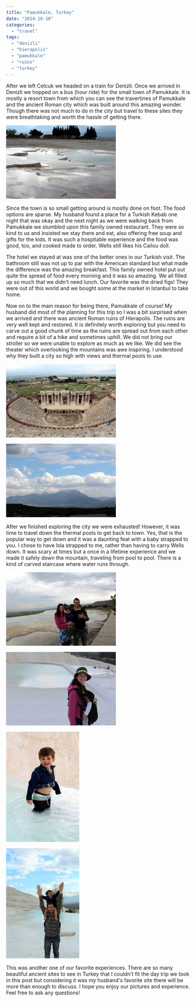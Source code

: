 ```yaml
---
title: "Pamukkale, Turkey"
date: "2014-10-10"
categories:
  - "travel"
tags:
  - "denizli"
  - "hierapolis"
  - "pamukkale"
  - "ruins"
  - "turkey"
---
```


After we left Celcuk we headed on a train for Denizli. Once we arrived in Denizli we hopped on a bus (hour ride) for the small town of Pamukkale. It is mostly a resort town from which you can see the travertines of Pamukkale and the ancient Roman city which was built around this amazing wonder. Though there was not much to do in the city but travel to these sites they were breathtaking and worth the hassle of getting there.

[![10258706_10100612613085464_6732393793549920861_o](images/10258706_10100612613085464_6732393793549920861_o-300x200.jpg)](images/10258706_10100612613085464_6732393793549920861_o.jpg)

Since the town is so small getting around is mostly done on foot. The food options are sparse. My husband found a place for a Turkish Kebab one night that was okay and the next night as we were walking back from Pamukkale we stumbled upon this family owned restaurant. They were so kind to us and insisted we stay there and eat, also offering free soup and gifts for the kids. It was such a hospitable experience and the food was good, too, and cooked made to order. Wells still likes his Cailou doll.

The hotel we stayed at was one of the better ones in our Turkish visit. The bathroom still was not up to par with the American standard but what made the difference was the amazing breakfast. This family owned hotel put out quite the spread of food every morning and it was so amazing. We all filled up so much that we didn't need lunch. Our favorite was the dried figs! They were out of this world and we bought some at the market in Istanbul to take home.

Now on to the main reason for being there, Pamukkale of course! My husband did most of the planning for this trip so I was a bit surprised when we arrived and there was ancient Roman ruins of Hierapolis. The ruins are very well kept and restored. It is definitely worth exploring but you need to carve out a good chunk of time as the ruins are spread out from each other and require a bit of a hike and sometimes uphill. We did not bring our stroller so we were unable to explore as much as we like. We did see the theater which overlooking the mountains was awe inspiring. I understood why they built a city so high with views and thermal pools to use.[](images/10258706_10100612613085464_6732393793549920861_o.jpg)

[![10257516_10100612612806024_3319060915963446566_o](images/10257516_10100612612806024_3319060915963446566_o-300x200.jpg)](images/10257516_10100612612806024_3319060915963446566_o.jpg)

[![View from Hierapholis](images/10380859_10100612613000634_3953226067474715914_o-300x200.jpg)](images/10380859_10100612613000634_3953226067474715914_o.jpg)

After we finished exploring the city we were exhausted! However, it was time to travel down the thermal pools to get back to town. Yes, that is the popular way to get down and it was a daunting feat with a baby strapped to you. I chose to have Isla strapped to me, rather than having to carry Wells down. It was scary at times but a once in a lifetime experience and we made it safely down the mountain, traveling from pool to pool. There is a kind of carved staircase where water runs through.

[![10298656_10100612613025584_6166698022568675344_o](images/10298656_10100612613025584_6166698022568675344_o-300x200.jpg)](images/10298656_10100612613025584_6166698022568675344_o.jpg)

[![10258706_10100612613290054_8874794629200408867_o](images/10258706_10100612613290054_8874794629200408867_o-300x200.jpg)](images/10258706_10100612613290054_8874794629200408867_o.jpg)

[![10295944_10100612613389854_6888715810503843914_o](images/10295944_10100612613389854_6888715810503843914_o-200x300.jpg)](images/10295944_10100612613389854_6888715810503843914_o.jpg)

[![10339362_10100612613928774_1286593502431119356_o](images/10339362_10100612613928774_1286593502431119356_o-200x300.jpg)](images/10339362_10100612613928774_1286593502431119356_o.jpg)

This was another one of our favorite experiences. There are so many beautiful ancient sites to see in Turkey that I couldn't fit the day trip we took in this post but considering it was my husband's favorite site there will be more than enough to discuss. I hope you enjoy our pictures and experience. Feel free to ask any questions!
